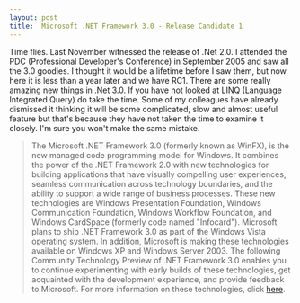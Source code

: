 ```yaml
---
layout: post
title:  Microsoft .NET Framework 3.0 - Release Candidate 1
---
```

Time flies. Last November witnessed the release of .Net 2.0. I attended the PDC (Professional Developer's Conference) in September 2005 and saw all the 3.0 goodies. I thought it would be a lifetime before I saw them, but now here it is less than a year later and we have RC1. There are some really amazing new things in .Net 3.0. If you have not looked at LINQ (Language Integrated Query) do take the time. Some of my colleagues have already dismissed it thinking it will be some complicated, slow and almost useful feature but that's because they have not taken the time to examine it closely. I'm sure you won't make the same mistake.

> The Microsoft .NET Framework 3.0 (formerly known as WinFX), is the new managed code programming model for Windows. It combines the power of the .NET Framework 2.0 with new technologies for building applications that have visually compelling user experiences, seamless communication across technology boundaries, and the ability to support a wide range of business processes. These new technologies are Windows Presentation Foundation, Windows Communication Foundation, Windows Workflow Foundation, and Windows CardSpace (formerly code named "Infocard"). Microsoft plans to ship .NET Framework 3.0 as part of the Windows Vista operating system. In addition, Microsoft is making these technologies available on Windows XP and Windows Server 2003. The following Community Technology Preview of .NET Framework 3.0 enables you to continue experimenting with early builds of these technologies, get acquainted with the development experience, and provide feedback to Microsoft. For more information on these technologies, click [here](http://msdn.microsoft.com/winfx/technologies/default.aspx). 
